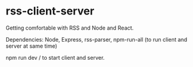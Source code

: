 # rss-client-server

Getting comfortable with RSS and Node and React.  

Dependencies: Node, Express, rss-parser, npm-run-all (to run client and server at same time)

npm run dev / to start client and server. 

